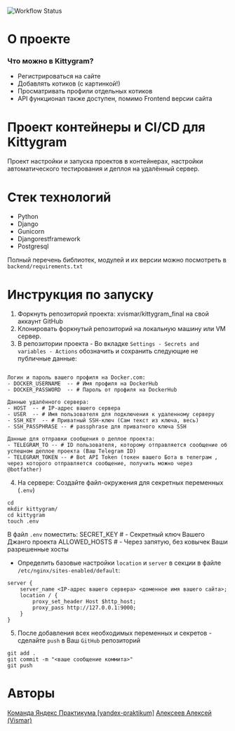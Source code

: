 ![Workflow Status](https://github.com/xVismar/kittygram_final/actions/workflows/main.yml/badge.svg)

# О проекте

### Что можно в Kittygram?
- Регистрироваться на сайте
- Добавлять котиков (с картинкой!)
- Просматривать профили отдельных котиков
- API функционал также доступен, помимо Frontend версии сайта


# Проект контейнеры и CI/CD для Kittygram

Проект настройки и запуска проектов в контейнерах, настройки автоматического тестирования и деплоя на удалённый сервер.

# Стек технологий
- Python
- Django
- Gunicorn
- Djangorestframework
- Postgresql

Полный перечень библиотек, модулей и их версии можно посмотреть в `backend/requirements.txt`

# Инструкция по запуску
1. Форкнуть репозиторий проекта: xvismar/kittygram_final на свой аккаунт GitHub
2. Клонировать форкнутый репозиторий на локальную машину или VM сервер.
3. В репозитории проекта - Во вкладке ```Settings - Secrets and variables - Actions``` обозначить и сохранить следующие не публичные данные:

```

Логин и пароль вашего профиля на Docker.com:
- DOCKER_USERNAME  -- # Имя профиля на DockerHub
- DOCKER_PASSWORD  -- # Пароль от профиля на DockerHub

Данные удалённого сервера:
- HOST  -- # IP-адрес вашего сервера
- USER  -- # Имя пользователя для подключения к удаленному серверу
- SSH_KEY  -- # Приватный SSH-ключ (Сам текст из ключа, весь)
- SSH_PASSPHRASE -- # passphrase для приватного ключа SSH

Данные для отправки сообщения о деплое проекта:
- TELEGRAM_TO -- # ID пользователя, которому отправляется сообщение об успешном деплое проекта (Ваш Telegram ID)
- TELEGRAM_TOKEN -- # Bot API Token (токен вашего Бота в телеграм , через которого отправляется сообщение, получить можно через @botfather)
```

4. На сервере:
Создайте файл-окружения для секретных переменных (`.env`)

```
cd
mkdir kittygram/
cd kittygram
touch .env
```
В файл `.env` поместить:
SECRET_KEY # - Секретный ключ Вашего Джанго проекта
ALLOWED_HOSTS # - Через запятую, без ковычек Ваши разрешенные хосты


- Определить базовые настройки `location` и `server` в секции в файле `/etc/nginx/sites-enabled/default`:

```
server {
    server_name <IP-адрес вашего сервера> <доменное имя вашего сайта>;
    location / {
        proxy_set_header Host $http_host;
        proxy_pass http://127.0.0.1:9000;
    }
}

```

5. После добавления всех необходимых переменных и секретов - сделайте `push` в Ваш `GitHub` репозиторий
```
git add .
git commit -m "<ваше сообщение коммита>"
git push
```

# Авторы
[Команда Яндекс Практикума [yandex-praktikum]](https://github.com/yandex-praktikum)
[Aлексеев Алексей (Vismar)](https://github.com/xVismar)    
